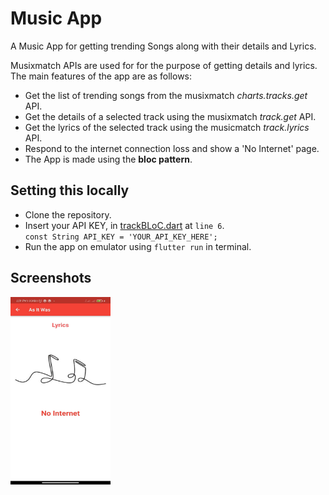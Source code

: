 # Music App

A Music App for getting trending Songs along with their details and Lyrics.

Musixmatch APIs are used for for the purpose of getting details and lyrics.
The main features of the app are as follows:

- Get the list of trending songs from the musixmatch *charts.tracks.get* API.
- Get the details of a selected track using the musixmatch *track.get* API.
- Get the lyrics of the selected track using the musicmatch *track.lyrics* API.
- Respond to the internet connection loss and show a 'No Internet' page.
- The App is made using the **bloc pattern**.
## Setting this locally
- Clone the repository.
- Insert your API KEY, in [trackBLoC.dart](./lib/trackBLoC.dart) at `line 6`.<br />
`const String API_KEY = 'YOUR_API_KEY_HERE';`
- Run the app on emulator using `flutter run` in terminal.
## Screenshots
<img src='./assets/screenshots/home.jpeg' height=300 width=160 style="position: absolute">

<img src='./assets/screenshots/track.jpeg' height=300 width=160 style="position: absolute">

<img src='./assets/screenshots/side.jpeg' height=300 width=160 style="position: absolute">

<img src='./assets/screenshots/about.jpeg' height=300 width=160 style="position: absolute">

<img src='./assets/screenshots/no-internet.jpg' height=300 width=160 style="position: absolute">
